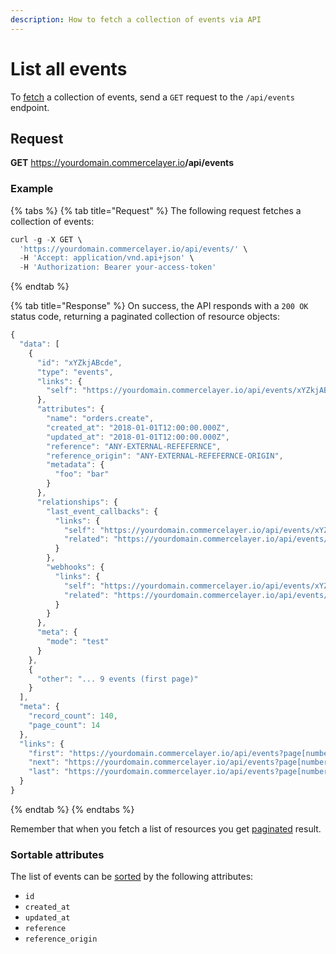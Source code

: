 ```yaml
---
description: How to fetch a collection of events via API
---
```


# List all events

To <a href="https://docs.commercelayer.io/developers/fetching-resources" target="_blank">fetch</a> a collection of events, send a `GET` request to the `/api/events` endpoint.

## Request

**GET** https://yourdomain.commercelayer.io<b>/api/events</b>

### **Example**

{% tabs %}
{% tab title="Request" %}
The following request fetches a collection of events:

```javascript
curl -g -X GET \
  'https://yourdomain.commercelayer.io/api/events/' \
  -H 'Accept: application/vnd.api+json' \
  -H 'Authorization: Bearer your-access-token'
```
{% endtab %}

{% tab title="Response" %}
On success, the API responds with a `200 OK` status code, returning a paginated collection of resource objects:

```javascript
{
  "data": [
    {
      "id": "xYZkjABcde",
      "type": "events",
      "links": {
        "self": "https://yourdomain.commercelayer.io/api/events/xYZkjABcde"
      },
      "attributes": {
        "name": "orders.create",
        "created_at": "2018-01-01T12:00:00.000Z",
        "updated_at": "2018-01-01T12:00:00.000Z",
        "reference": "ANY-EXTERNAL-REFEFERNCE",
        "reference_origin": "ANY-EXTERNAL-REFEFERNCE-ORIGIN",
        "metadata": {
          "foo": "bar"
        }
      },
      "relationships": {
        "last_event_callbacks": {
          "links": {
            "self": "https://yourdomain.commercelayer.io/api/events/xYZkjABcde/relationships/last_event_callbacks",
            "related": "https://yourdomain.commercelayer.io/api/events/xYZkjABcde/last_event_callbacks"
          }
        },
        "webhooks": {
          "links": {
            "self": "https://yourdomain.commercelayer.io/api/events/xYZkjABcde/relationships/webhooks",
            "related": "https://yourdomain.commercelayer.io/api/events/xYZkjABcde/webhooks"
          }
        }
      },
      "meta": {
        "mode": "test"
      }
    },
    {
      "other": "... 9 events (first page)"
    }
  ],
  "meta": {
    "record_count": 140,
    "page_count": 14
  },
  "links": {
    "first": "https://yourdomain.commercelayer.io/api/events?page[number]=1&page[size]=10",
    "next": "https://yourdomain.commercelayer.io/api/events?page[number]=2&page[size]=10",
    "last": "https://yourdomain.commercelayer.io/api/events?page[number]=14&page[size]=10"
  }
}
```
{% endtab %}
{% endtabs %}

Remember that when you fetch a list of resources you get <a href="https://docs.commercelayer.io/developers/pagination" target="_blank">paginated</a> result.

### Sortable attributes

The list of events can be <a href="https://docs.commercelayer.io/developers/sorting-results" target="_blank">sorted</a> by the following attributes:

* `id`
* `created_at`
* `updated_at`
* `reference`
* `reference_origin`

